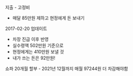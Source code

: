 지출 - 고정비

* 매달 85만원 제하고 현정에게 돈 보내기



2017-02-20 업데이트
* 차장 진급 이후 반영
* 실수령액 502만원 기준으로
* 현정에게는 410만원 보낼 것
* 내가 쓰는 돈은 92만원!

쇼파 20개월 할부 - 2021년 12월까지
매월 97244원 더 차감해야함